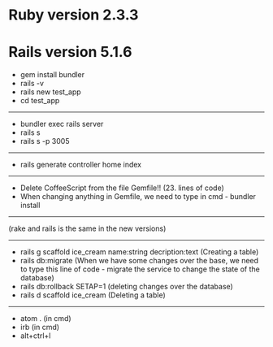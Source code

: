 # Ruby version 2.3.3
# Rails version 5.1.6

- gem install bundler
- rails -v
- rails new test_app
- cd test_app

----------------------------------------------------
- bundler exec rails server
- rails s
- rails s -p 3005

----------------------------------------------------
- rails generate controller home index

----------------------------------------------------
- Delete CoffeeScript from the file Gemfile!! (23. lines of code)
- When changing anything in Gemfile, we need to type in cmd - bundler install

----------------------------------------------------
(rake and rails is the same in the new versions)

----------------------------------------------------
- rails g scaffold ice_cream name:string decription:text (Creating a table)
- rails db:migrate (When we have some changes over the base, we need to type this line of code - migrate the service to change the state of the database)
- rails db:rollback SETAP=1 (deleting changes over the database)
- rails d scaffold ice_cream (Deleting a table)

----------------------------------------------------

- atom . (in cmd)
- irb (in cmd)
- alt+ctrl+l
